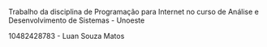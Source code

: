 Trabalho da disciplina de Programação para Internet no curso de Análise e Desenvolvimento de Sistemas - Unoeste

10482428783 - Luan Souza Matos
